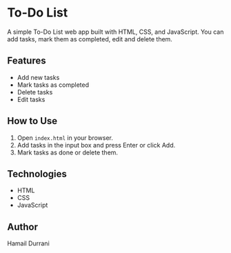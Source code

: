 # To-Do List

A simple To-Do List web app built with HTML, CSS, and JavaScript. You can add tasks, mark them as completed, edit and delete them.

## Features
- Add new tasks
- Mark tasks as completed
- Delete tasks
- Edit tasks

## How to Use
1. Open `index.html` in your browser.
2. Add tasks in the input box and press Enter or click Add.
3. Mark tasks as done or delete them.

## Technologies
- HTML
- CSS
- JavaScript

## Author
Hamail Durrani

